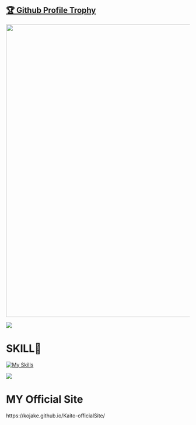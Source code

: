 <a href="https://github.com/kojake/github-profile-trophy"><h2>🏆 Github Profile Trophy</h2></a>
<a href="https://github.com/kojake/github-profile-trophy">
  <img width=800 src="https://github-profile-trophy.vercel.app/?username=kojake&column=8&theme=gruvbox&no-frame=true"/>
</a>

<div>
  <img src="https://github-readme-stats.vercel.app/api/top-langs/?username=kojake&layout=compact" />
</div>

<h1>SKILL💪</h1>

[![My Skills](https://skillicons.dev/icons?i=swift,python,html,css,flask,github,firebase,figma,vscode)](https://skillicons.dev)

![](https://media.giphy.com/media/VLqL80oOjQal1a2UUu/giphy.gif)

<h1>MY Official Site</h1>
https://kojake.github.io/Kaito-officialSite/
